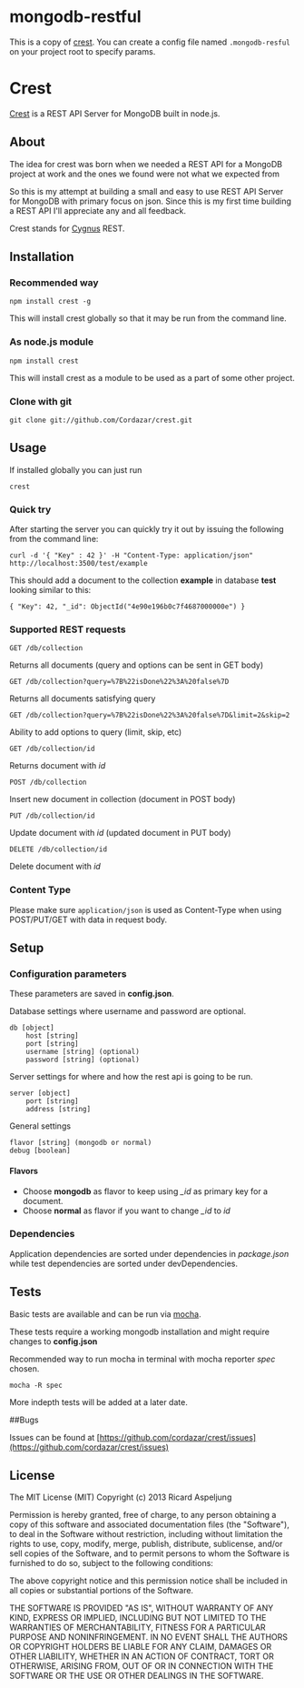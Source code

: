 # mongodb-restful

This is a copy of [crest](http://github.com/cordazar/crest).
You can create a config file named `.mongodb-resful` on your project root to specify params.

# Crest

[Crest](http://github.com/cordazar/crest) is a REST API Server for MongoDB built in node.js.

## About

The idea for crest was born when we needed a REST API for a MongoDB project at work and the ones we found were not what we expected from 

So this is my attempt at building a small and easy to use REST API Server for MongoDB with primary focus on json. Since this is my first time building a REST API I'll appreciate any and all feedback.

Crest stands for [Cygnus](http://en.wiktionary.org/wiki/Cygnus) REST.


## Installation

### Recommended way
    npm install crest -g

This will install crest globally so that it may be run from the command line.

### As node.js module
    npm install crest

This will install crest as a module to be used as a part of some other project.

### Clone with git
    git clone git://github.com/Cordazar/crest.git


## Usage
If installed globally you can just run

    crest


### Quick try
After starting the server you can quickly try it out by issuing the following from the command line:

    curl -d '{ "Key" : 42 }' -H "Content-Type: application/json" http://localhost:3500/test/example

This should add a document to the collection **example** in database **test** looking similar to this: 

    { "Key": 42, "_id": ObjectId("4e90e196b0c7f4687000000e") }

### Supported REST requests
    GET /db/collection
Returns all documents (query and options can be sent in GET body)

    GET /db/collection?query=%7B%22isDone%22%3A%20false%7D
Returns all documents satisfying query

    GET /db/collection?query=%7B%22isDone%22%3A%20false%7D&limit=2&skip=2
Ability to add options to query (limit, skip, etc)
    
    GET /db/collection/id
Returns document with _id_
    
    POST /db/collection
Insert new document in collection (document in POST body)
    
    PUT /db/collection/id
Update document with _id_ (updated document in PUT body)
    
    DELETE /db/collection/id
Delete document with _id_

### Content Type
Please make sure `application/json` is used as Content-Type when using POST/PUT/GET with data in request body.


## Setup

### Configuration parameters

These parameters are saved in __config.json__.

Database settings where username and password are optional.

    db [object]
        host [string]
        port [string]
        username [string] (optional)
        password [string] (optional)

Server settings for where and how the rest api is going to be run.

    server [object]
        port [string] 
        address [string]

General settings

    flavor [string] (mongodb or normal)
    debug [boolean]

#### Flavors
* Choose **mongodb** as flavor to keep using *\_id* as primary key for a document.
* Choose **normal** as flavor if you want to change *\_id* to *id*

### Dependencies
Application dependencies are sorted under dependencies in _package.json_ while test dependencies are sorted under devDependencies. 


## Tests
Basic tests are available and can be run via [mocha](http://visionmedia.github.com/mocha/). 

These tests require a working mongodb installation and might require changes to __config.json__

Recommended way to run mocha in terminal with mocha reporter _spec_ chosen.

    mocha -R spec
    
More indepth tests will be added at a later date. 


##Bugs

Issues can be found at [https://github.com/cordazar/crest/issues](https://github.com/cordazar/crest/issues)


## License
  
The MIT License (MIT)
Copyright (c) 2013 Ricard Aspeljung

Permission is hereby granted, free of charge, to any person obtaining a copy of this software and associated documentation files (the "Software"), to deal in the Software without restriction, including without limitation the rights to use, copy, modify, merge, publish, distribute, sublicense, and/or sell copies of the Software, and to permit persons to whom the Software is furnished to do so, subject to the following conditions:

The above copyright notice and this permission notice shall be included in all copies or substantial portions of the Software.

THE SOFTWARE IS PROVIDED "AS IS", WITHOUT WARRANTY OF ANY KIND, EXPRESS OR IMPLIED, INCLUDING BUT NOT LIMITED TO THE WARRANTIES OF MERCHANTABILITY, FITNESS FOR A PARTICULAR PURPOSE AND NONINFRINGEMENT. IN NO EVENT SHALL THE AUTHORS OR COPYRIGHT HOLDERS BE LIABLE FOR ANY CLAIM, DAMAGES OR OTHER LIABILITY, WHETHER IN AN ACTION OF CONTRACT, TORT OR OTHERWISE, ARISING FROM, OUT OF OR IN CONNECTION WITH THE SOFTWARE OR THE USE OR OTHER DEALINGS IN THE SOFTWARE.
